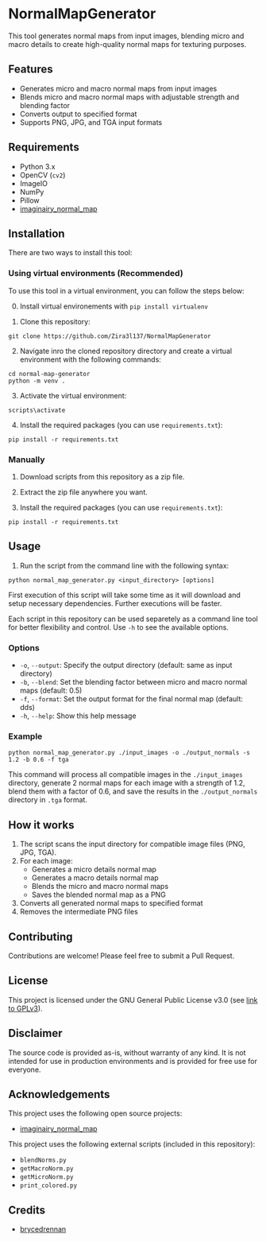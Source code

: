 # NormalMapGenerator

This tool generates normal maps from input images, blending micro and macro details to create high-quality normal maps for texturing purposes.

## Features

- Generates micro and macro normal maps from input images
- Blends micro and macro normal maps with adjustable strength and blending factor
- Converts output to specified format
- Supports PNG, JPG, and TGA input formats

## Requirements

- Python 3.x
- OpenCV (`cv2`)
- ImageIO
- NumPy
- Pillow
- [imaginairy_normal_map](https://github.com/brycedrennan/imaginairy-normal-map)

## Installation

There are two ways to install this tool:

### Using virtual environments (Recommended)

To use this tool in a virtual environment, you can follow the steps below:

0. Install virtual environements with `pip install virtualenv`

1. Clone this repository:
  
  ```
  git clone https://github.com/Zira3l137/NormalMapGenerator
  ```


2. Navigate inro the cloned repository directory and create a virtual environment with the following commands:

  ```
  cd normal-map-generator
  python -m venv .
  ```

3. Activate the virtual environment:

  ```
  scripts\activate
  ```

4. Install the required packages (you can use `requirements.txt`):
  
  ```
  pip install -r requirements.txt
  ```

### Manually

1. Download scripts from this repository as a zip file.

2. Extract the zip file anywhere you want.

3. Install the required packages (you can use `requirements.txt`):

  ```
  pip install -r requirements.txt
  ```

## Usage

1. Run the script from the command line with the following syntax:

  ```
  python normal_map_generator.py <input_directory> [options]
  ```

First execution of this script will take some time as it will download and setup necessary dependencies. Further executions will be faster.

Each script in this repository can be used separetely as a command line tool for better flexibility and control. Use `-h` to see the available options.

### Options

- `-o`, `--output`: Specify the output directory (default: same as input directory)
- `-b`, `--blend`: Set the blending factor between micro and macro normal maps (default: 0.5)
- `-f`, `--format`: Set the output format for the final normal map (default: dds)
- `-h`, `--help`: Show this help message

### Example

```
python normal_map_generator.py ./input_images -o ./output_normals -s 1.2 -b 0.6 -f tga
```

This command will process all compatible images in the `./input_images` directory, generate 2 normal maps for each image with a strength of 1.2, blend them with a factor of 0.6, and save the results in the `./output_normals` directory in `.tga` format.

## How it works

1. The script scans the input directory for compatible image files (PNG, JPG, TGA).
2. For each image:
   - Generates a micro details normal map
   - Generates a macro details normal map
   - Blends the micro and macro normal maps
   - Saves the blended normal map as a PNG
3. Converts all generated normal maps to specified format
4. Removes the intermediate PNG files

## Contributing

Contributions are welcome! Please feel free to submit a Pull Request.

## License

This project is licensed under the GNU General Public License v3.0 (see [link to GPLv3](https://www.gnu.org/licenses/gpl-3.0.html)).

## Disclaimer

The source code is provided as-is, without warranty of any kind. It is not intended for use in production environments and is provided for free use for everyone.

## Acknowledgements

This project uses the following open source projects:
- [imaginairy_normal_map](https://github.com/brycedrennan/imaginairy-normal-map)

This project uses the following external scripts (included in this repository):
- `blendNorms.py`
- `getMacroNorm.py`
- `getMicroNorm.py`
- `print_colored.py`

## Credits

- [brycedrennan](https://github.com/brycedrennan)
